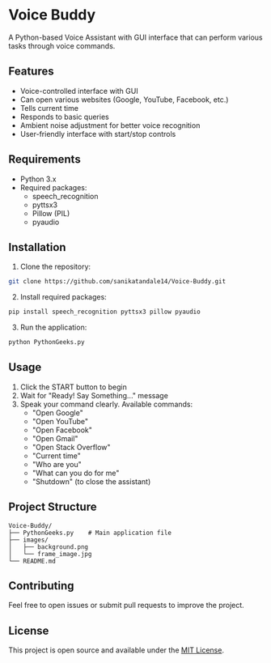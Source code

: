 # Voice Buddy

A Python-based Voice Assistant with GUI interface that can perform various tasks through voice commands.

## Features

- Voice-controlled interface with GUI
- Can open various websites (Google, YouTube, Facebook, etc.)
- Tells current time
- Responds to basic queries
- Ambient noise adjustment for better voice recognition
- User-friendly interface with start/stop controls

## Requirements

- Python 3.x
- Required packages:
  - speech_recognition
  - pyttsx3
  - Pillow (PIL)
  - pyaudio

## Installation

1. Clone the repository:
```bash
git clone https://github.com/sanikatandale14/Voice-Buddy.git
```

2. Install required packages:
```bash
pip install speech_recognition pyttsx3 pillow pyaudio
```

3. Run the application:
```bash
python PythonGeeks.py
```

## Usage

1. Click the START button to begin
2. Wait for "Ready! Say Something..." message
3. Speak your command clearly. Available commands:
   - "Open Google"
   - "Open YouTube"
   - "Open Facebook"
   - "Open Gmail"
   - "Open Stack Overflow"
   - "Current time"
   - "Who are you"
   - "What can you do for me"
   - "Shutdown" (to close the assistant)

## Project Structure

```
Voice-Buddy/
├── PythonGeeks.py    # Main application file
├── images/
│   ├── background.png
│   └── frame_image.jpg
└── README.md
```

## Contributing

Feel free to open issues or submit pull requests to improve the project.

## License

This project is open source and available under the [MIT License](LICENSE).
